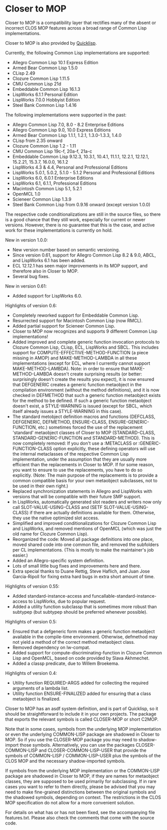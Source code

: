 # Closer to MOP
Closer to MOP is a compatibility layer that rectifies many of the absent or incorrect CLOS MOP features across a broad range of Common Lisp implementations.

Closer to MOP is also provided by [Quicklisp](https://www.quicklisp.org/).

Currently, the following Common Lisp implementations are supported:
* Allegro Common Lisp 10.1 Express Edition
* Armed Bear Common Lisp 1.5.0
* CLisp 2.49
* Clozure Common Lisp 1.11.5
* CMU Common Lisp 21d
* Embeddable Common Lisp 16.1.3
* LispWorks 6.1.1 Personal Edition
* LispWorks 7.0.0 Hobbyist Edition
* Steel Bank Common Lisp 1.4.16

The following implementations were supported in the past:
* Allegro Common Lisp 7.0, 8.0 - 8.2 Enterprise Editions
* Allegro Common Lisp 9.0, 10.0 Express Editions
* Armed Bear Common Lisp 1.1.1, 1.2.1, 1.3.0-1.3.3, 1.4.0
* CLisp from 2.35 onward
* Clozure Common Lisp 1.2 - 1.11
* CMU Common Lisp 19c-f, 20a-f, 21a-c
* Embeddable Common Lisp 9.12.3, 10.3.1, 10.4.1, 11.1.1, 12.2.1, 12.12.1, 15.2.21, 15.3.7, 16.0.0, 16.1.2
* LispWorks 4.3 & 4.4, Personal and Professional Editions
* LispWorks 5.0.1, 5.0.2, 5.1.0 - 5.1.2 Personal and Professional Editions
* LispWorks 6.0, 6.0.1 Enterprise Editions
* LispWorks 6.1, 6.1.1, Professional Editions
* Macintosh Common Lisp 5.1, 5.2.1
* OpenMCL 1.0
* Scieneer Common Lisp 1.3.9
* Steel Bank Common Lisp from 0.9.16 onward (except version 1.0.0)

The respective code conditionalizations are still in the source files, so there is a good chance that they still work, especially for current or newer versions. However, there is no guarantee that this is the case, and active work for these implementations is currently on hold.

New in version 1.0.0:
* New version number based on semantic versioning.
* Since version 0.61, support for Allegro Common Lisp 8.2 & 9.0, ABCL, and LispWorks 6.1 has been added.
* ECL 12.12.1 has seen major improvements in its MOP support, and therefore also in Closer to MOP.
* Several bug fixes.

New in version 0.61:
* Added support for LispWorks 6.0.

Highlights of version 0.6:
* Completely reworked support for Embeddable Common Lisp.
* Resurrected support for Macintosh Common Lisp (now RMCL).
* Added partial support for Scieneer Common Lisp.
* Closer to MOP now recognizes and supports 9 different Common Lisp implementations!
* Added improved and complete generic function invocation protocols to Clozure Common Lisp, CLisp, ECL, LispWorks and SBCL. This includes support for COMPUTE-EFFECTIVE-METHOD-FUNCTION (a piece missing in AMOP) and MAKE-METHOD-LAMBDA in all these implementations (except for ECL, where I currently cannot support MAKE-METHOD-LAMBDA). Note: in order to ensure that MAKE-METHOD-LAMBDA doesn't create surprising results (or better: surprisingly doesn't create the results you expect), it is now ensured that DEFGENERIC creates a generic function metaobject in the compilation environment (without the method definitions), and it is now checked in DEFMETHOD that such a generic function metaobject exists for the method to be defined. If such a generic function metaobject doesn't exist, a STYLE-WARNING is issued (except for SBCL, which itself already issues a STYLE-WARNING in this case).
* The standard metobject definition macros and functions (DEFCLASS, DEFGENERIC, DEFMETHOD, ENSURE-CLASS, ENSURE-GENERIC-FUNCTION, etc.) sometimes forced the use of the replacement 'standard' metaobject classes of Closer to MOP (STANDARD-CLASS, STANDARD-GENERIC-FUNCTION and STANDARD-METHOD). This is now completely removed: If you don't use a :METACLASS or :GENERIC-FUNCTION-CLASS option explicitly, these defining operators will use the internal metaclasses of the respective Common Lisp implementation, under the assumption that they are usually more efficient than the replacements in Closer to MOP. If for some reason, you want to ensure to use the replacements, you have to do so explicitly. (Note: The main purpose of the replacements is to provide a common compatible basis for your own metaobject subclasses, not to be used in their own right.)
* Replaced synchronization statements in Allegro and LispWorks with versions that will be compatible with their future SMP support.
* In LispWorks, automatically generated slot readers and writers now only call SLOT-VALUE-USING-CLASS and (SETF SLOT-VALUE-USING-CLASS) if there are actually definitions available for them. Otherwise, they use the native optimized slot access.
* Simplified and improved conditionalizations for Clozure Common Lisp and LispWorks, and removed mentions of OpenMCL (which was just the old name for Clozure Common Lisp).
* Reorganized the code: Moved all package definitions into one place, moved shared code into one common file, and removed the subfolders per CL implementations. (This is mostly to make the maintainer's job easier.)
* Added an Allegro-specific system definition.
* Lots of small little bug fixes and improvements here and there.
* Extra special thanks to Duane Rettig, Steve Haflich, and Juan Jose Garcia-Ripoll for fixing extra hard bugs in extra short amount of time.

Highlights of version 0.55:
* Added standard-instance-access and funcallable-standard-instance-access to LispWorks, due to popular request.
* Added a utility function subclassp that is sometimes more robust than subtypep (but subtypep should be preferred whenever possible).

Highlights of version 0.5:
* Ensured that a defgeneric form makes a generic function metaobject available in the compile-time environment. Otherwise, defmethod may not yield a method of the correct method metaobject class.
* Removed dependency on lw-compat.
* Added support for compute-discriminating-function in Clozure Common Lisp and OpenMCL, based on code provided by Slava Akhmechet.
* Added a classp predicate, due to Willem Broekema.

Highlights of version 0.4:
* Utility function REQUIRED-ARGS added for collecting the required arguments of a lambda list.
* Utility function ENSURE-FINALIZED added for ensuring that a class metaobject is finalized.

Closer to MOP has an asdf system definition, and is part of Quicklisp, so it should be straightforward to include it in your own projects. The package that exports the relevant symbols is called CLOSER-MOP or short C2MOP.

Note that in some cases, symbols from the underlying MOP implementation or even the underlying COMMON-LISP package are shadowed in Closer to MOP. So if you use the CLOSER-MOP package you may need to shadow-import those symbols. Alternatively, you can use the packages CLOSER-COMMON-LISP and CLOSER-COMMON-LISP-USER that provide the symbols of COMMON-LISP / COMMON-LISP-USER plus the symbols of the CLOS MOP and the necessary shadow-imported symbols.

If symbols from the underlying MOP implementation or the COMMON-LISP package are shadowed in Closer to MOP, if they are names for metaobject classes, they are supposed to be used primarily for subclassing. If in rare cases you want to refer to them directly, please be advised that you may need to make fine-grained distinctions between the original symbols and the shadowed symbols, depending on context. The restrictions in the CLOS MOP specification do not allow for a more convenient solution.

For details on what has or has not been fixed, see the accompanying file features.txt. Please also check the comments that come with the source code.
